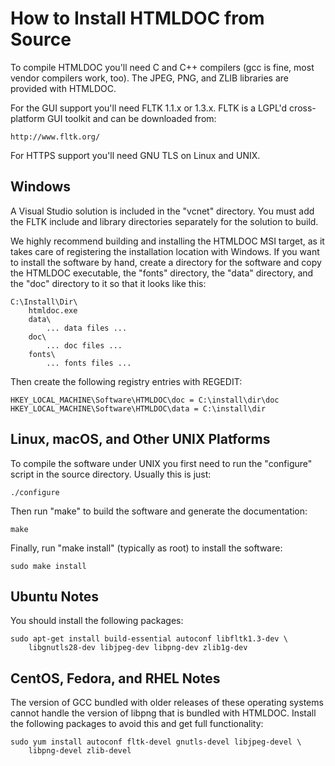 How to Install HTMLDOC from Source
==================================

To compile HTMLDOC you'll need C and C++ compilers (gcc is fine, most vendor
compilers work, too).  The JPEG, PNG, and ZLIB libraries are provided with
HTMLDOC.

For the GUI support you'll need FLTK 1.1.x or 1.3.x.  FLTK is a LGPL'd cross-
platform GUI toolkit and can be downloaded from:

    http://www.fltk.org/

For HTTPS support you'll need GNU TLS on Linux and UNIX.


Windows
-------

A Visual Studio solution is included in the "vcnet" directory.  You must add the
FLTK include and library directories separately for the solution to build.

We highly recommend building and installing the HTMLDOC MSI target, as it takes
care of registering the installation location with Windows.  If you want to
install the software by hand, create a directory for the software and copy the
HTMLDOC executable, the "fonts" directory, the "data" directory, and the "doc"
directory to it so that it looks like this:

    C:\Install\Dir\
        htmldoc.exe
        data\
            ... data files ...
        doc\
            ... doc files ...
        fonts\
            ... fonts files ...

Then create the following registry entries with REGEDIT:

    HKEY_LOCAL_MACHINE\Software\HTMLDOC\doc = C:\install\dir\doc
    HKEY_LOCAL_MACHINE\Software\HTMLDOC\data = C:\install\dir


Linux, macOS, and Other UNIX Platforms
--------------------------------------

To compile the software under UNIX you first need to run the "configure" script
in the source directory.  Usually this is just:

    ./configure

Then run "make" to build the software and generate the documentation:

    make

Finally, run "make install" (typically as root) to install the software:

    sudo make install


Ubuntu Notes
------------

You should install the following packages:

    sudo apt-get install build-essential autoconf libfltk1.3-dev \
        libgnutls28-dev libjpeg-dev libpng-dev zlib1g-dev


CentOS, Fedora, and RHEL Notes
------------------------------

The version of GCC bundled with older releases of these operating systems cannot
handle the version of libpng that is bundled with HTMLDOC.  Install the
following packages to avoid this and get full functionality:

    sudo yum install autoconf fltk-devel gnutls-devel libjpeg-devel \
    	libpng-devel zlib-devel
